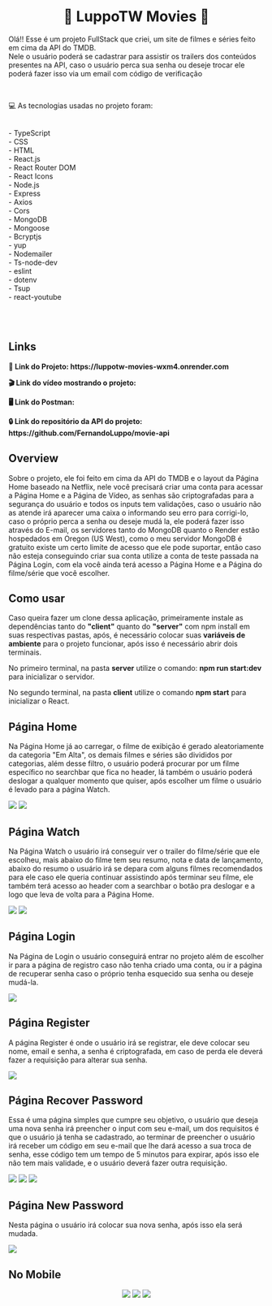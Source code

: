 <div align="center">
<h1> 🍿 LuppoTW Movies 🍿 </h1>
</div>
  
<p>
  Olá!! Esse é um projeto FullStack que criei, um site de filmes e séries feito em cima da API do TMDB.
  <br />
  Nele o usuário poderá se cadastrar para assistir os trailers dos conteúdos presentes na API, caso
  o usuário perca sua senha ou deseje trocar ele poderá fazer isso via um email com código de verificação
</p>
<br>

<p>💻 As tecnologias usadas no projeto foram:
<p>
<br> - TypeScript
<br> - CSS
<br> - HTML
<br> - React.js
<br> - React Router DOM
<br> - React Icons
<br> - Node.js
<br> - Express
<br> - Axios
<br> - Cors
<br> - MongoDB
<br> - Mongoose
<br> - Bcryptjs
<br> - yup
<br> - Nodemailer
<br> - Ts-node-dev
<br> - eslint
<br> - dotenv
<br> - Tsup
<br> - react-youtube
</p>

<br><br>

<h2>Links</h2>
<p>
  <strong>🚀 Link do Projeto: https://luppotw-movies-wxm4.onrender.com</strong>
</p>
<p>
  <strong>🎬 Link do vídeo mostrando o projeto:</strong>
</p>
<p>
  <strong>🖥️ Link do Postman:</strong>
</p>
<p>
  <strong>🔒 Link do repositório da API do projeto: https://github.com/FernandoLuppo/movie-api</strong>
</p>

<h2>Overview</h2>
<p>
  Sobre o projeto, ele foi feito em cima da API do TMDB e o layout da Página Home baseado na Netflix, nele você precisará criar uma 
  conta para acessar a Página Home e a Página de Vídeo, as senhas são criptografadas para a segurança do usuário e todos os inputs tem validações, 
  caso o usuário não as atende irá aparecer uma caixa o informando seu erro para corrigi-lo, caso o próprio perca a senha ou deseje 
  mudá la, ele poderá fazer isso através do E-mail, os servidores tanto do MongoDB quanto o Render estão hospedados em Oregon (US West), 
  como o meu servidor MongoDB é gratuito existe um certo limite de acesso que ele pode suportar,  então caso não esteja conseguindo criar 
  sua conta utilize a conta de teste passada na Página Login, com ela você ainda terá acesso  a Página Home e a Página do filme/série que você escolher.
</p>

<h2>Como usar</h2>
<p>
  Caso queira fazer um clone dessa aplicação, primeiramente instale as dependências tanto do <strong>"client"</strong> quanto do 
  <strong>"server"</strong> com npm install em suas respectivas pastas, após, é necessário colocar suas <strong>variáveis de ambiente</strong>
  para o projeto funcionar, após isso é necessário abrir dois terminais.
</p>
<p>
  No primeiro terminal, na pasta <strong>server</strong> utilize o comando: <strong>npm run start:dev</strong> para inicializar o servidor.
</p>
<p>
  No segundo terminal, na pasta <strong>client</strong> utilize o comando <strong>npm start</strong> para inicializar o React.
</p>

<h2>Página Home</h2>
<p>
  Na Página Home já ao carregar, o filme de exibição é gerado aleatoriamente da categoria "Em Alta", os demais filmes e séries são divididos
  por categorias, além desse filtro, o usuário poderá procurar por um filme específico no searchbar que fica no header, lá também o 
  usuário poderá deslogar a qualquer momento que quiser, após escolher um filme o usuário é levado para a página Watch.
</p>
<img src=https://user-images.githubusercontent.com/95176596/222930476-31c3b3bb-f2d8-47eb-948d-9227403e7d1d.png />
<img src=https://user-images.githubusercontent.com/95176596/222930498-0657c648-308e-4d60-96ea-fe6bb0ff4b37.png />

<h2>Página Watch</h2>
<p>
  Na Página Watch o usuário irá conseguir ver o trailer do filme/série que ele escolheu, mais abaixo do filme tem seu resumo, nota e data de lançamento,
  abaixo do resumo o usuário irá se depara com alguns filmes recomendados para ele caso ele queria continuar assistindo após terminar seu filme,
  ele também terá acesso ao header com a searchbar o botão pra deslogar e a logo que leva de volta para a Página Home.
</p>
<img src=https://user-images.githubusercontent.com/95176596/222930679-20a6f3e2-f59b-4674-888f-1c8f872b89f8.png />
<img src=https://user-images.githubusercontent.com/95176596/222930702-6910ece3-5c9a-46f7-8950-f91f4fc7f6d3.png />

<h2>Página Login</h2>
<p>
  Na Página de Login o usuário conseguirá entrar no projeto além de escolher ir para a página de registro caso não tenha criado
  uma conta, ou ir a página de recuperar senha caso o próprio tenha esquecido sua senha ou deseje mudá-la.
</p>
<img src=https://user-images.githubusercontent.com/95176596/222930782-287bcbb7-c54f-432f-9b1f-a8fea07422d0.png />

<h2>Página Register</h2>
<p>
  A página Register é onde o usuário irá se registrar, ele deve colocar seu nome, email e senha, a senha é criptografada, em caso de perda
  ele deverá fazer a requisição para alterar sua senha.
</p>
<img src=https://user-images.githubusercontent.com/95176596/222930877-80fa2076-857d-4601-b12e-a324c869ff7b.png />

<h2>Página Recover Password</h2>
<p>
  Essa é uma página simples que cumpre seu objetivo, o usuário que deseja uma nova senha irá preencher o input com seu e-mail, um dos requisitos
  é que o usuário já tenha se cadastrado, ao terminar de preencher o usuário irá receber um código em seu e-mail que lhe dará acesso a sua
  troca de senha, esse código tem um tempo de 5 minutos para expirar, após isso ele não tem mais validade, e o usuário deverá fazer outra
  requisição.
</p>
<img src=https://user-images.githubusercontent.com/95176596/222931240-bd3129b2-beaf-458e-89e8-4620479a21c1.png />
<img src=https://user-images.githubusercontent.com/95176596/222931257-a709c13e-2664-4bd9-90f9-bcd365b6ff9f.png />
<img src=https://user-images.githubusercontent.com/95176596/222931270-c532c203-7b97-47c7-9a26-b6c00a6dc2b9.png />

<h2>Página New Password</h2>
<p>
  Nesta página o usuário irá colocar sua nova senha, após isso ela será mudada.
</p>
<img src=https://user-images.githubusercontent.com/95176596/222931306-9516f609-ef63-4db7-942f-672a169292aa.png />

<h2>No Mobile</h2>
<div align="center">
  <img src=https://user-images.githubusercontent.com/95176596/222931458-0afe411f-d4d8-411e-8a74-8a1bd24b9088.gif />
  <img src=https://user-images.githubusercontent.com/95176596/222931511-e762baf7-0c90-4959-844e-db526ef18b36.gif />
  <img src=https://user-images.githubusercontent.com/95176596/222931639-d593a130-b6dd-4841-b2c4-3b70868623f0.gif />
</div>
